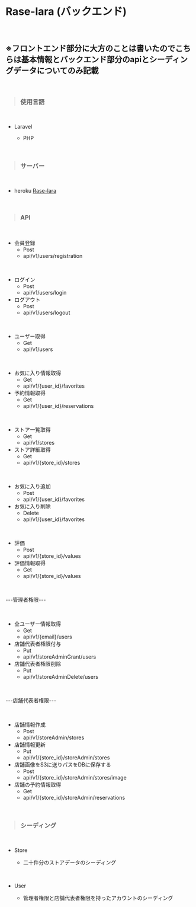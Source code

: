 # Rase-lara (バックエンド)

<br>


## ※フロントエンド部分に大方のことは書いたのでこちらは基本情報とバックエンド部分のapiとシーディングデータについてのみ記載

<br>

> ### 使用言語

<br>

- Laravel

  - PHP

<br>

> ### サーバー

<br>

- heroku [Rase-lara](https://dashboard.heroku.com/apps/whispering-retreat-97645)

<br>

> ### API

<br>

- 会員登録
  - Post
  - api/v1/users/registration

<br>

- ログイン
  - Post
  - api/v1/users/login
- ログアウト
  - Post
  - api/v1/users/logout

<br>

- ユーザー取得
  - Get
  - api/v1/users

<br>

- お気に入り情報取得
  - Get
  - api/v1/{user_id}/favorites
- 予約情報取得
  - Get
  - api/v1/{user_id}/reservations

<br>

- ストア一覧取得
  - Get
  - api/v1/stores
- ストア詳細取得
  - Get
  - api/v1/{store_id}/stores

<br>

- お気に入り追加
  - Post
  - api/v1/{user_id}/favorites
- お気に入り削除
  - Delete
  - api/v1/{user_id}/favorites

<br>

- 評価
  - Post
  - api/v1/{store_id}/values
- 評価情報取得
  - Get
  - api/v1/{store_id}/values

<br>

---管理者権限---

<br>

- 全ユーザー情報取得
  - Get
  - api/v1/{email}/users
- 店舗代表者権限付与
  - Put
  - api/v1/storeAdminGrant/users
- 店舗代表者権限削除
  - Put
  - api/v1/storeAdminDelete/users

<br>

---店舗代表者権限---

<br>

- 店舗情報作成
  - Post
  - api/v1/storeAdmin/stores
- 店舗情報更新
  - Put
  - api/v1/{store_id}/storeAdmin/stores
- 店舗画像をS3に送りパスをDBに保存する
  - Post
  - api/v1/{store_id}/storeAdmin/stores/image
- 店舗の予約情報取得
  - Get
  - api/v1/{store_id}/storeAdmin/reservations

<br>

> ### シーディング

<br> 

- Store

  - 二十件分のストアデータのシーディング

<br> 

- User

  - 管理者権限と店舗代表者権限を持ったアカウントのシーディング








